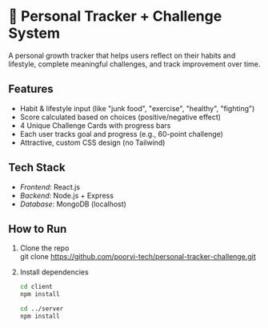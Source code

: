 # 🌟 Personal Tracker + Challenge System

A  personal growth tracker that helps users reflect on their habits and lifestyle, complete meaningful challenges, and track improvement over time.


##  Features

-  Habit & lifestyle input (like "junk food", "exercise", "healthy", "fighting")
-  Score calculated based on choices (positive/negative effect)
-  4 Unique Challenge Cards with progress bars
-  Each user tracks goal and progress (e.g., 60-point challenge)
-  Attractive, custom CSS design (no Tailwind)


##  Tech Stack

- *Frontend*: React.js
- *Backend*: Node.js + Express
- *Database*: MongoDB (localhost)

##  How to Run

1. Clone the repo  
   git clone https://github.com/poorvi-tech/personal-tracker-challenge.git

2. Install dependencies  
   ```bash
   cd client
   npm install

   cd ../server
   npm install